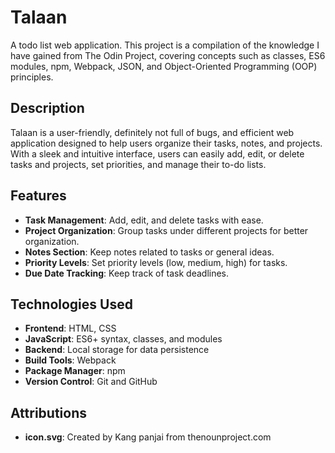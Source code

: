 # Talaan

A todo list web application. This project is a compilation of the knowledge I have gained from The Odin Project, covering concepts such as classes, ES6 modules, npm, Webpack, JSON, and Object-Oriented Programming (OOP) principles.

## Description

Talaan is a user-friendly, definitely not full of bugs, and efficient web application designed to help users organize their tasks, notes, and projects. With a sleek and intuitive interface, users can easily add, edit, or delete tasks and projects, set priorities, and manage their to-do lists.

## Features

- **Task Management**: Add, edit, and delete tasks with ease.
- **Project Organization**: Group tasks under different projects for better organization.
- **Notes Section**: Keep notes related to tasks or general ideas.
- **Priority Levels**: Set priority levels (low, medium, high) for tasks.
- **Due Date Tracking**: Keep track of task deadlines.

## Technologies Used

- **Frontend**: HTML, CSS
- **JavaScript**: ES6+ syntax, classes, and modules
- **Backend**: Local storage for data persistence
- **Build Tools**: Webpack
- **Package Manager**: npm
- **Version Control**: Git and GitHub

## Attributions

- **icon.svg**: Created by Kang panjai from thenounproject.com
